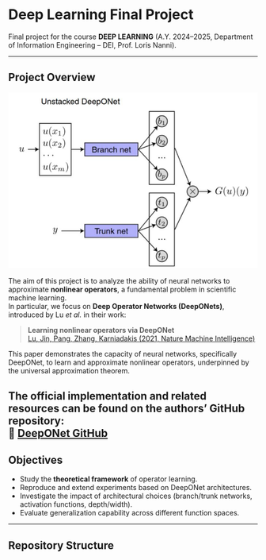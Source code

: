 # Deep Learning Final Project

Final project for the course **DEEP LEARNING** (A.Y. 2024–2025, Department of Information Engineering – DEI, Prof. Loris Nanni).

---

## Project Overview

![Unstacked DeepONet](deeponet_architecture.png)

The aim of this project is to analyze the ability of neural networks to approximate **nonlinear operators**, a fundamental problem in scientific machine learning.  
In particular, we focus on **Deep Operator Networks (DeepONets)**, introduced by Lu *et al.* in their work:  

> **Learning nonlinear operators via DeepONet**  
> [Lu, Jin, Pang, Zhang, Karniadakis (2021, Nature Machine Intelligence)](https://www.nature.com/articles/s42256-021-00302-5)

This paper demonstrates the capacity of neural networks, specifically DeepONet, to learn and approximate nonlinear operators, underpinned by the universal approximation theorem.  

The official implementation and related resources can be found on the authors’ GitHub repository:  
🔗 [DeepONet GitHub](https://github.com/lululxvi/deeponet)
---

## Objectives

- Study the **theoretical framework** of operator learning.  
- Reproduce and extend experiments based on DeepONet architectures.  
- Investigate the impact of architectural choices (branch/trunk networks, activation functions, depth/width).  
- Evaluate generalization capability across different function spaces.  

---

## Repository Structure


